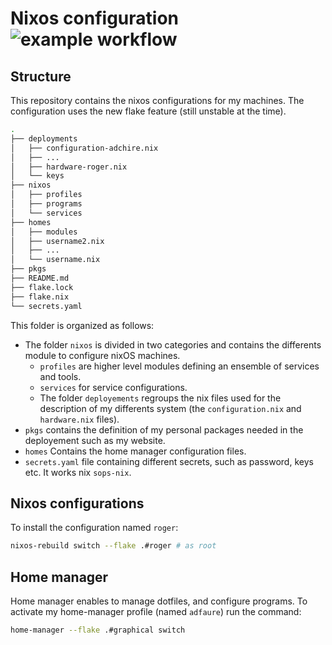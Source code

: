 # Nixos configuration ![example workflow](https://github.com/adfaure/nix_configuration/actions/workflows/flake-check.yml/badge.svg)
## Structure

This repository contains the nixos configurations for my machines.
The configuration uses the new flake feature (still unstable at the time).

```bash
.
├── deployments
│   ├── configuration-adchire.nix
│   ├── ...
│   ├── hardware-roger.nix
│   └── keys
├── nixos
│   ├── profiles
│   ├── programs
│   └── services
├── homes
│   ├── modules
│   ├── username2.nix
│   ├── ...
│   └── username.nix
├── pkgs
├── README.md
├── flake.lock
├── flake.nix
└── secrets.yaml
```

This folder is organized as follows:
- The folder `nixos` is divided in two categories and contains the differents module to configure nixOS machines.
    - `profiles` are higher level modules defining an ensemble of services and tools.
    - `services` for service configurations.
    - The folder `deployements` regroups the nix files used for the description of my differents system (the `configuration.nix` and `hardware.nix` files).
- `pkgs` contains the definition of my personal packages needed in the deployement such as my website.
- `homes` Contains the home manager configuration files.
- `secrets.yaml` file containing different secrets, such as password, keys etc. It works nix `sops-nix`.

## Nixos configurations

To install the configuration named `roger`:

```bash
nixos-rebuild switch --flake .#roger # as root
```

## Home manager

Home manager enables to manage dotfiles, and configure programs.
To activate my home-manager profile (named `adfaure`) run the command:

```bash
home-manager --flake .#graphical switch
```
